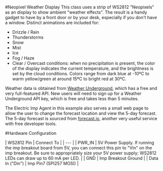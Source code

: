 #Neopixel Weather Display
This class uses a strip of WS2812 "Neopixels" as an display to show ambient "weather effects". The result is a handy gadget to have by a front door or by your desk, especially if you don't have a window. Distinct animations are included for:

* Drizzle / Rain
* Thunderstorms
* Snow
* Mist
* Ice
* Fog / Haze
* Clear / Overcast conditions: when no precipitation is present, the color of the display indicates the current temperature, and the brightness is set by the cloud conditions. Colors range from dark blue at -10ºC to warm yellow/green at around 15ºC to bright red at 30ºC. 

Weather data is obtained from [Weather Underground](wunderground.com), which has a free and very full-featured API. New users will need to sign up for a Weather Underground API key, which is free and takes less than 5 minutes. 

The Electric Imp Agent in this example also serves a small web page to allow the user to change the forecast location and view the 5-day forecast. The 5-day forecast is sourced from [forecast.io](forecast.io), another very useful service with free developer tools. 

#Hardware Configuration

| WS2812 Pin | Connect To |
| --- |
| PWR_IN | 5V Power Supply. If running the imp breakout board from 5V, you can connect this pin to "Vin" on the imp breakout. Be sure to appropriately size your 5V power supply; WS2812 LEDs can draw up to 60 mA per LED. |
| GND | Imp Breakout Ground |
| Data In ("Din") | Imp Pin7 (SPI257 MOSI) |

